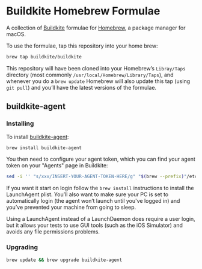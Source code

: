 # Buildkite Homebrew Formulae

A collection of [Buildkite](https://buildkite.com/) formulae for [Homebrew](http://brew.sh), a package manager for macOS.

To use the formulae, tap this repository into your home brew:

```bash
brew tap buildkite/buildkite
```

This repository will have been cloned into your Homebrew’s `Libray/Taps` directory (most commonly `/usr/local/Homebrew/Library/Taps`), and whenever you do a `brew update` Homebrew will also update this tap (using `git pull`) and you’ll have the latest versions of the formulae.

## buildkite-agent

### Installing

To install [buildkite-agent](https://github.com/buildkite/agent):

```bash
brew install buildkite-agent
```

You then need to configure your agent token, which you can find your agent token on your "Agents" page in Buildkite:

```bash
sed -i '' "s/xxx/INSERT-YOUR-AGENT-TOKEN-HERE/g" "$(brew --prefix)"/etc/buildkite-agent/buildkite-agent.cfg
```

If you want it start on login follow the `brew install` instructions to install the LaunchAgent plist. You’ll also want to make sure your PC is set to automatically login (the agent won’t launch until you've logged in) and you’ve prevented your machine from going to sleep.

Using a LaunchAgent instead of a LaunchDaemon does require a user login, but it allows your tests to use GUI tools (such as the iOS Simulator) and avoids any file permissions problems.

### Upgrading

```bash
brew update && brew upgrade buildkite-agent
```
